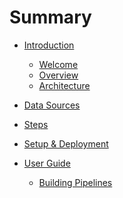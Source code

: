 # Summary

- [Introduction](README.md)
    - [Welcome](README.md)
    - [Overview](getting-started/overview.md)
    - [Architecture](getting-started/architecture.md)

- [Data Sources](sources/overview.md)

- [Steps](steps/overview.md)

- [Setup & Deployment](setup-deployment/query-engine-setup.md)

- [User Guide](user-guide/building-pipelines.md)
    - [Building Pipelines](user-guide/building-pipelines.md)

<!-- - [API Reference](api-reference/endpoints.md)
    - [Endpoints](api-reference/endpoints.md)
    - [Examples](api-reference/examples.md) -->